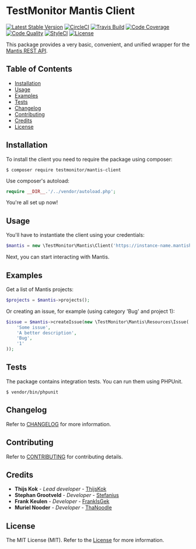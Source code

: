 # TestMonitor Mantis Client

[![Latest Stable Version](https://poser.pugx.org/testmonitor/mantis-client/v/stable)](https://packagist.org/packages/testmonitor/mantis-client)
[![CircleCI](https://img.shields.io/circleci/project/github/testmonitor/mantis-client.svg)](https://circleci.com/gh/testmonitor/mantis-client)
[![Travis Build](https://travis-ci.com/testmonitor/mantis-client.svg?branch=master)](https://travis-ci.com/testmonitor/mantis-client)
[![Code Coverage](https://scrutinizer-ci.com/g/testmonitor/mantis-client/badges/coverage.png?b=master)](https://scrutinizer-ci.com/g/testmonitor/mantis-client/?branch=master)
[![Code Quality](https://scrutinizer-ci.com/g/testmonitor/mantis-client/badges/quality-score.png?b=master)](https://scrutinizer-ci.com/g/testmonitor/mantis-client/?branch=master)
[![StyleCI](https://styleci.io/repos/223800227/shield)](https://styleci.io/repos/223800227)
[![License](https://poser.pugx.org/testmonitor/mantis-client/license)](https://packagist.org/packages/testmonitor/mantis-client)

This package provides a very basic, convenient, and unified wrapper for the [Mantis REST API](https://documenter.getpostman.com/view/29959/mantis-bug-tracker-rest-api/7Lt6zkP?version=latest). 

## Table of Contents

- [Installation](#installation)
- [Usage](#usage)
- [Examples](#examples)
- [Tests](#tests)
- [Changelog](#changelog)
- [Contributing](#contributing)
- [Credits](#credits)
- [License](#license)
  
## Installation

To install the client you need to require the package using composer:

	$ composer require testmonitor/mantis-client

Use composer's autoload:

```php
require __DIR__.'/../vendor/autoload.php';
```

You're all set up now!

## Usage

You'll have to instantiate the client using your credentials:

```php
$mantis = new \TestMonitor\Mantis\Client('https://instance-name.mantishub.io', 'REST token');
```

Next, you can start interacting with Mantis. 

## Examples

Get a list of Mantis projects:

```php
$projects = $mantis->projects();
```

Or creating an issue, for example (using category 'Bug' and project 1):

```php
$issue = $mantis->createIssue(new \TestMonitor\Mantis\Resources\Issue(
    'Some issue',
    'A better description',
    'Bug',
    '1'
));
```

## Tests

The package contains integration tests. You can run them using PHPUnit.

    $ vendor/bin/phpunit
    
## Changelog

Refer to [CHANGELOG](CHANGELOG.md) for more information.

## Contributing

Refer to [CONTRIBUTING](CONTRIBUTING.md) for contributing details.

## Credits

* **Thijs Kok** - *Lead developer* - [ThijsKok](https://github.com/thijskok)
* **Stephan Grootveld** - *Developer* - [Stefanius](https://github.com/stefanius)
* **Frank Keulen** - *Developer* - [FrankIsGek](https://github.com/frankisgek)
* **Muriel Nooder** - *Developer* - [ThaNoodle](https://github.com/thanoodle)

## License

The MIT License (MIT). Refer to the [License](LICENSE.md) for more information.
